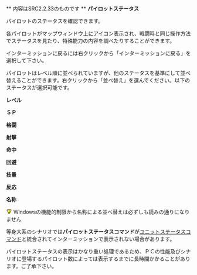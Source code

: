 ** 内容はSRC2.2.33のものです **
**パイロットステータス**

パイロットのステータスを確認できます。

各パイロットがマップウィンドウ上にアイコン表示され、戦闘時と同じ操作方法でステータスを見たり、特殊能力の内容を調べたりすることができます。

インターミッションに戻るには右クリックから「インターミッションに戻る」を選択して下さい。

パイロットはレベル順に並べられていますが、他のステータスを基準にして並べ替えることができます。右クリックから「並べ替え」を選んでください。以下のステータスが選択可能です。

**レベル**

**ＳＰ**

**格闘**

**射撃**

**命中**

**回避**

**技量**

**反応**

**名称**

![](../images/bm0.gif) Windowsの機能的制限から名称による並べ替えは必ずしも読みの通りになりません

等身大系のシナリオでは**パイロットステータスコマンド**が[ユニットステータスコマンド](ユニットステータス.md)と統合されてインターミッションで表示されない場合があります。

パイロットステータスの表示はかなり重い処理であるため、ＰＣの性能及びシナリオに登場するパイロット数によっては表示するまでに長時間かかることがあります。ご了承下さい。
